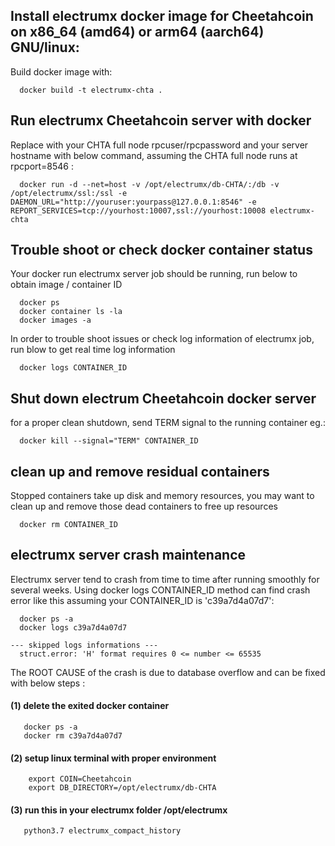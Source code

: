 ## Install electrumx docker image for Cheetahcoin on x86_64 (amd64) or arm64 (aarch64) GNU/linux: 
Build docker image with:

```
  docker build -t electrumx-chta .
```

## Run electrumx Cheetahcoin server with docker

Replace with your CHTA full node rpcuser/rpcpassword and your server hostname with below command, assuming the CHTA full node runs at rpcport=8546 :

```
  docker run -d --net=host -v /opt/electrumx/db-CHTA/:/db -v /opt/electrumx/ssl:/ssl -e DAEMON_URL="http://youruser:yourpass@127.0.0.1:8546" -e REPORT_SERVICES=tcp://yourhost:10007,ssl://yourhost:10008 electrumx-chta
```

## Trouble shoot or check docker container status

Your docker run electrumx server job should be running, run below to obtain image / container ID

```
  docker ps
  docker container ls -la
  docker images -a
```

In order to trouble shoot issues or check log information of electrumx job, run blow to get real time log information 

```
  docker logs CONTAINER_ID
```

## Shut down electrum Cheetahcoin docker server
 for a proper clean shutdown, send TERM signal to the running container eg.: 

```
  docker kill --signal="TERM" CONTAINER_ID

```

## clean up and remove residual containers

Stopped containers take up disk and memory resources, you may want to clean up and remove those dead containers to free up resources

```
  docker rm CONTAINER_ID
```

## electrumx server crash maintenance

Electrumx server tend to crash from time to time after running smoothly for several weeks.  Using docker logs CONTAINER_ID method can find 
crash error like this assuming your CONTAINER_ID is 'c39a7d4a07d7': 
```
  docker ps -a
  docker logs c39a7d4a07d7

--- skipped logs informations ---
  struct.error: 'H' format requires 0 <= number <= 65535
```

The ROOT CAUSE of the crash is due to database overflow and can be fixed with below steps  :

#### (1) delete the exited docker container
```
   docker ps -a
   docker rm c39a7d4a07d7
```

#### (2) setup linux terminal with proper environment
```
    export COIN=Cheetahcoin
    export DB_DIRECTORY=/opt/electrumx/db-CHTA
```
#### (3) run this in your electrumx folder  /opt/electrumx 

```
   python3.7 electrumx_compact_history
```
